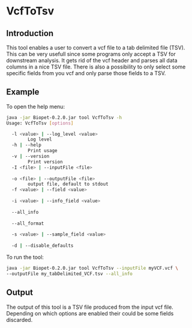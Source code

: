 # VcfToTsv

## Introduction
This tool enables a user to convert a vcf file to a tab delimited file (TSV). 
This can be very usefull since some programs only accept a TSV for downstream analysis.
It gets rid of the vcf header and parses all data columns in a nice TSV file.
There is also a possibility to only select some specific fields from you vcf and only parse those fields to a TSV.

## Example
To open the help menu:

~~~ bash
java -jar Biopet-0.2.0.jar tool VcfToTsv -h
Usage: VcfToTsv [options]

  -l <value> | --log_level <value>
        Log level
  -h | --help
        Print usage
  -v | --version
        Print version
  -I <file> | --inputFile <file>
        
  -o <file> | --outputFile <file>
        output file, default to stdout
  -f <value> | --field <value>
        
  -i <value> | --info_field <value>
        
  --all_info
        
  --all_format
        
  -s <value> | --sample_field <value>
        
  -d | --disable_defaults
~~~

To run the tool:

~~~ bash
java -jar Biopet-0.2.0.jar tool VcfToTsv --inputFile myVCF.vcf \
--outputFile my_tabDelimited_VCF.tsv --all_info
~~~

## Output
The output of this tool is a TSV file produced from the input vcf file. 
Depending on which options are enabled their could be some fields discarded.